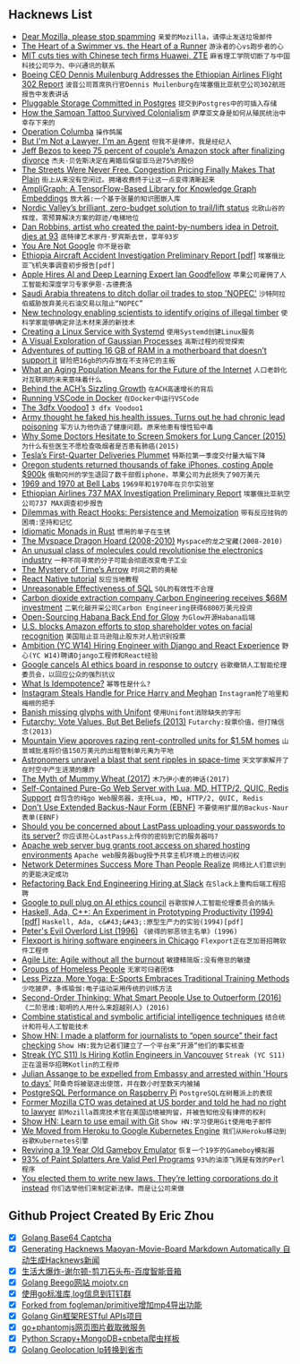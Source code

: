 ## Hacknews List


- [Dear Mozilla, please stop spamming](https://palant.de/2019/04/03/dear-mozilla-please-stop-spamming/)  `亲爱的Mozilla，请停止发送垃圾邮件`
- [The Heart of a Swimmer vs. the Heart of a Runner](https://www.nytimes.com/2019/04/03/well/move/heart-health-swimming-running-exercise.html)  `游泳者的心vs跑步者的心`
- [MIT cuts ties with Chinese tech firms Huawei, ZTE](https://www.reuters.com/article/us-usa-huawei-tech-zte/elite-u-s-school-mit-cuts-ties-with-chinese-tech-firms-huawei-zte-idUSKCN1RG0FS)  `麻省理工学院切断了与中国科技公司华为、中兴通讯的联系`
- [Boeing CEO Dennis Muilenburg Addresses the Ethiopian Airlines Flight 302 Report](https://boeing.mediaroom.com/2019-04-04-Boeing-CEO-Dennis-Muilenburg-Addresses-the-Ethiopian-Airlines-Flight-302-Preliminary-Report)  `波音公司首席执行官Dennis Muilenburg在埃塞俄比亚航空公司302航班报告中发表讲话`
- [Pluggable Storage Committed in Postgres](https://www.postgresql.org/docs/devel/tableam.html)  `提交到Postgres中的可插入存储`
- [How the Samoan Tattoo Survived Colonialism](https://www.sapiens.org/body/samoan-tattoo/)  `萨摩亚文身是如何从殖民统治中幸存下来的`
- [Operation Columba](https://www.lrb.co.uk/v41/n07/jon-day/operation-columba)  `操作鸽属`
- [But I&#39;m Not a Lawyer, I&#39;m an Agent](https://davidsimon.com/but-im-not-a-lawyer-im-an-agent/)  `但我不是律师，我是经纪人`
- [Jeff Bezos to keep 75 percent of couple’s Amazon stock after finalizing divorce](https://www.cnbc.com/2019/04/04/mackenzie-bezos-to-keep-25-percent-of-couples-amazon-stock-after-finalizing-divorce.html)  `杰夫·贝佐斯决定在离婚后保留亚马逊75%的股份`
- [The Streets Were Never Free. Congestion Pricing Finally Makes That Plain](https://www.nytimes.com/2019/04/04/upshot/the-streets-were-never-free-congestion-pricing-finally-makes-that-plain.html)  `街上从来没有空闲过。拥堵收费终于让这一点变得清晰起来`
- [AmpliGraph: A TensorFlow-Based Library for Knowledge Graph Embeddings](http://ampligraph.org)  `放大器:一个基于张量的知识图嵌入库`
- [Nordic Valley’s brilliant, zero-budget solution to trail/lift status](http://www.slopefillers.com/nordic-valleys-traillift-status/)  `北欧山谷的辉煌，零预算解决方案的踪迹/电梯地位`
- [Dan Robbins, artist who created the paint-by-numbers idea in Detroit, dies at 93](https://www.detroitnews.com/story/news/nation/2019/04/04/artist-created-paint-numbers-pictures-dies/39299597/)  `底特律艺术家丹·罗宾斯去世，享年93岁`
- [You Are Not Google](https://blog.bradfieldcs.com/you-are-not-google-84912cf44afb)  `你不是谷歌`
- [Ethiopia Aircraft Accident Investigation Preliminary Report [pdf]](http://www.ecaa.gov.et/documents/20435/0/Preliminary&#43;Report&#43;B737-800MAX&#43;%2C%28ET-AVJ%29.pdf)  `埃塞俄比亚飞机失事调查初步报告[pdf]`
- [Apple Hires AI and Deep Learning Expert Ian Goodfellow](https://www.cnbc.com/2019/04/04/apple-hires-ai-expert-ian-goodfellow-from-google.html)  `苹果公司雇佣了人工智能和深度学习专家伊恩·古德费洛`
- [Saudi Arabia threatens to ditch dollar oil trades to stop &#39;NOPEC&#39;](https://www.reuters.com/article/us-saudi-usa-oil-exclusive/exclusive-saudi-arabia-threatens-to-ditch-dollar-oil-trades-to-stop-nopec-sources-idUSKCN1RH008)  `沙特阿拉伯威胁放弃美元石油交易以阻止“NOPEC”`
- [New technology enabling scientists to identify origins of illegal timber](https://www.nature.com/articles/d41586-019-01035-7)  `使科学家能够确定非法木材来源的新技术`
- [Creating a Linux Service with Systemd](https://medium.com/@benmorel/creating-a-linux-service-with-systemd-611b5c8b91d6)  `使用Systemd创建Linux服务`
- [A Visual Exploration of Gaussian Processes](https://distill.pub/2019/visual-exploration-gaussian-processes/)  `高斯过程的视觉探索`
- [Adventures of putting 16 GB of RAM in a motherboard that doesn’t support it](https://www.downtowndougbrown.com/2019/04/adventures-of-putting-16-gb-of-ram-in-a-motherboard-that-doesnt-support-it/)  `冒险把16gb的内存放在不支持它的主板`
- [What an Aging Population Means for the Future of the Internet](https://www.buzzfeednews.com/article/craigsilverman/old-and-online-fake-news-aging-population)  `人口老龄化对互联网的未来意味着什么`
- [Behind the ACH’s Sizzling Growth](http://www.digitaltransactions.net/magazine_articles/behind-the-achs-sizzling-growth/)  `在ACH高速增长的背后`
- [Running VSCode in Docker](https://binal.pub/2019/04/running-vscode-in-docker/)  `在Docker中运行VSCode`
- [The 3dfx Voodoo1](http://fabiensanglard.net/3dfx_sst1/index.html)  `3 dfx Voodoo1`
- [Army thought he faked his health issues. Turns out he had chronic lead poisoning](https://www.nytimes.com/2019/04/03/magazine/lead-poisoning-military-soldiers.html)  `军方认为他伪造了健康问题。原来他患有慢性铅中毒`
- [Why Some Doctors Hesitate to Screen Smokers for Lung Cancer (2015)](https://www.npr.org/sections/health-shots/2015/04/13/398101515/why-some-doctors-are-hesitant-to-screen-smokers-for-lung-cancer?t=1554391785239)  `为什么有些医生不愿检查吸烟者是否患有肺癌(2015)`
- [Tesla’s First-Quarter Deliveries Plummet](https://www.wsj.com/articles/teslas-first-quarter-deliveries-plummet-11554337912)  `特斯拉第一季度交付量大幅下降`
- [Oregon students returned thousands of fake iPhones, costing Apple $900k](https://www.businesstelegraph.co.uk/2-oregon-students-returned-thousands-of-fake-iphones-costing-apple-900000-feds-say-the-olympian/)  `俄勒冈州的学生退回了数千部假iphone，苹果公司为此损失了90万美元`
- [1969 and 1970 at Bell Labs](http://www.larryluckham.com/1969%20&amp;%2070%20-%20Bell%20Labs/album/index.html)  `1969年和1970年在贝尔实验室`
- [Ethiopian Airlines 737 MAX Investigation Preliminary Report](http://www.ecaa.gov.et/documents/20435/0/Preliminary&#43;Report&#43;B737-800MAX&#43;%2C%28ET-AVJ%29.pdf/4c65422d-5e4f-4689-9c58-d7af1ee17f3e)  `埃塞俄比亚航空公司737 MAX调查初步报告`
- [Dilemmas with React Hooks: Persistence and Memoization](https://yearn2learn.netlify.com/dilemmas-with-react-hooks-2)  `带有反应挂钩的困境:坚持和记忆`
- [Idiomatic Monads in Rust](https://varkor.github.io/blog/2019/03/28/idiomatic-monads-in-rust.html)  `惯用的单子在生锈`
- [The Myspace Dragon Hoard (2008-2010)](https://archive.org/details/myspace_dragon_hoard_2010)  `Myspace的龙之宝藏(2008-2010)`
- [An unusual class of molecules could revolutionise the electronics industry](https://www.rsc.org/news-events/journals-highlights/2019/apr/molecular-electronics/)  `一种不同寻常的分子可能会彻底改变电子工业`
- [The Mystery of Time’s Arrow](http://nautil.us/issue/71/flow/the-mystery-of-times-arrow-rp)  `时间之箭的奥秘`
- [React Native tutorial](https://chrysntm.com/single-screen-cross-platform-mobile-app-in-45-minutes/)  `反应当地教程`
- [Unreasonable Effectiveness of SQL](https://blog.couchbase.com/unreasonable-effectiveness-of-sql/)  `SQL的有效性不合理`
- [Carbon dioxide extraction company Carbon Engineering receives $68M investment](https://www.bbc.com/news/science-environment-47638586)  `二氧化碳开采公司Carbon Engineering获得6800万美元投资`
- [Open-Sourcing Habana Back End for Glow](https://code.fb.com/open-source/glow-habana/)  `为Glow开源Habana后端`
- [U.S. blocks Amazon efforts to stop shareholder votes on facial recognition](https://www.reuters.com/article/us-amazon-com-facial-recognition/u-s-blocks-amazon-efforts-to-stop-shareholder-votes-on-facial-recognition-idUSKCN1RG32N)  `美国阻止亚马逊阻止股东对人脸识别投票`
- [Ambition (YC W14) Hiring Engineer with Django and React Experience](https://ambition.com/career/opportunity/full-stack-engineer/)  `野心(YC W14)聘请Django工程师和React经验`
- [Google cancels AI ethics board in response to outcry](https://www.vox.com/future-perfect/2019/4/4/18295933/google-cancels-ai-ethics-board)  `谷歌撤销人工智能伦理委员会，以回应公众的强烈抗议`
- [What Is Idempotence?](https://lispcast.com/what-is-idempotence/)  `幂等性是什么?`
- [Instagram Steals Handle for Price Harry and Meghan](https://www.bbc.com/news/newsbeat-47813521)  `Instagram抢了哈里和梅根的把手`
- [Banish missing glyphs with Unifont](https://shkspr.mobi/blog/2019/04/banish-the-%ef%bf%bd-with-unifont/)  `使用Unifont消除缺失的字形`
- [Futarchy: Vote Values, But Bet Beliefs (2013)](http://mason.gmu.edu/~rhanson/futarchy.html)  `Futarchy:投票价值，但打赌信念(2013)`
- [Mountain View approves razing rent-controlled units for $1.5M homes](https://www.mercurynews.com/2019/04/03/mountain-view-approves-razing-rent-controlled-units-for-homes-worth-1-5-million/)  `山景城批准将价值150万美元的出租管制单元夷为平地`
- [Astronomers unravel a blast that sent ripples in space-time](https://www.delta.tudelft.nl/article/astronomers-unravel-blast-sent-ripples-space-time)  `天文学家解开了在时空中产生涟漪的爆炸`
- [The Myth of Mummy Wheat (2017)](https://olh.openlibhums.org/articles/10.16995/olh.83/)  `木乃伊小麦的神话(2017)`
- [Self-Contained Pure-Go Web Server with Lua, MD, HTTP/2, QUIC, Redis Support](https://github.com/xyproto/algernon)  `自包含的纯go Web服务器，支持Lua, MD, HTTP/2, QUIC, Redis`
- [Don’t Use Extended Backus-Naur Form (EBNF)](https://dwheeler.com/essays/dont-use-iso-14977-ebnf.html)  `不要使用扩展的Backus-Naur表单(EBNF)`
- [Should you be concerned about LastPass uploading your passwords to its server?](https://palant.de/2019/03/18/should-you-be-concerned-about-lastpass-uploading-your-passwords-to-its-server/)  `你应该担心LastPass上传你的密码到它的服务器吗?`
- [Apache web server bug grants root access on shared hosting environments](https://www.zdnet.com/article/apache-web-server-bug-grants-root-access-on-shared-hosting-environments/)  `Apache web服务器bug授予共享主机环境上的根访问权`
- [Network Determines Success More Than People Realize](https://medium.com/swlh/your-network-determines-success-more-than-you-realize-41a3e889ecea)  `网络比人们意识到的更能决定成功`
- [Refactoring Back End Engineering Hiring at Slack](https://slack.engineering/refactoring-backend-engineering-hiring-at-slack-b53b1e0e7a3c)  `在Slack上重构后端工程招聘`
- [Google to pull plug on AI ethics council](https://www.reuters.com/article/us-alphabet-google-ai/google-to-pull-plug-on-ai-ethics-council-idUSKCN1RH00S)  `谷歌拔掉人工智能伦理委员会的插头`
- [Haskell, Ada, C&#43;&#43;: An Experiment in Prototyping Productivity (1994) [pdf]](http://haskell.cs.yale.edu/wp-content/uploads/2011/03/HaskellVsAda-NSWC.pdf)  `Haskell, Ada, c&#43;&#43;:原型生产力的实验(1994)[pdf]`
- [Peter&#39;s Evil Overlord List (1996)](http://www.eviloverlord.com/lists/overlord.html)  `《彼得的邪恶领主名单》(1996)`
- [Flexport is hiring software engineers in Chicago](https://www.flexport.com/careers/department/engineering)  `Flexport正在芝加哥招聘软件工程师`
- [Agile Lite: Agile without all the burnout](https://github.com/davebs/AgileLite)  `敏捷精简版:没有倦怠的敏捷`
- [Groups of Homeless People](https://acesounderglass.com/2019/04/03/5-groups-of-homeless-people/)  `无家可归者团体`
- [Less Pizza, More Yoga: E-Sports Embraces Traditional Training Methods](https://www.nytimes.com/2019/04/02/sports/esports-league-of-legends.html)  `少吃披萨，多练瑜伽:电子运动采用传统的训练方法`
- [Second-Order Thinking: What Smart People Use to Outperform (2016)](https://fs.blog/2016/04/second-order-thinking/)  `《二阶思维:聪明的人用什么来超越别人》(2016)`
- [Combine statistical and symbolic artificial intelligence techniques](http://news.mit.edu/2019/teaching-machines-to-reason-about-what-they-see-0402)  `结合统计和符号人工智能技术`
- [Show HN: I made a platform for journalists to “open source” their fact checking](https://sourcedfact.com)  `Show HN:我为记者们建立了一个平台来“开源”他们的事实核查`
- [Streak (YC S11) Is Hiring Kotlin Engineers in Vancouver](https://www.streak.com/careers/android-lead-vancouver)  `Streak (YC S11)正在温哥华招聘Kotlin的工程师`
- [Julian Assange to be expelled from Embassy and arrested within &#39;Hours to days&#39;](https://www.bloomberg.com/news/articles/2019-04-05/ecuador-to-expel-assange-within-hours-to-days-wikileaks-says)  `阿桑奇将被驱逐出使馆，并在数小时至数天内被捕`
- [PostgreSQL Performance on Raspberry Pi](https://blog.rustprooflabs.com/2019/04/postgrseql-pgbench-raspberry-pi)  `PostgreSQL在树莓派上的表现`
- [Former Mozilla CTO was detained at US border and told he had no right to lawyer](https://boingboing.net/2019/04/03/former-mozilla-cto-was-detaine.html)  `前Mozilla首席技术官在美国边境被拘留，并被告知他没有律师的权利`
- [Show HN: Learn to use email with Git](https://git-send-email.io)  `Show HN:学习使用Git使用电子邮件`
- [We Moved from Heroku to Google Kubernetes Engine](https://www.rainforestqa.com/blog/2019-04-02-why-we-moved-from-heroku-to-google-kubernetes-engine/)  `我们从Heroku移动到谷歌Kubernetes引擎`
- [Reviving a 19 Year Old Gameboy Emulator](https://nickfa.ro/index.php?title=Reviving_a_19_Year_Old_Gameboy_Emulator)  `恢复一个19岁的Gameboy模拟器`
- [93% of Paint Splatters Are Valid Perl Programs](http://colinm.org/sigbovik/)  `93%的油漆飞溅是有效的Perl程序`
- [You elected them to write new laws. They’re letting corporations do it instead](https://publicintegrity.org/state-politics/copy-paste-legislate/you-elected-them-to-write-new-laws-theyre-letting-corporations-do-it-instead/)  `你们选举他们来制定新法律。而是让公司来做`

## Github Project Created By Eric Zhou

- [x] [Golang Base64 Captcha](https://github.com/mojocn/base64Captcha)
- [x] [Generating Hacknews Maoyan-Movie-Board Markdown Automatically 自动生成Hacknews新闻](https://github.com/dejavuzhou/md-genie)
- [x] [生活大爆炸-谢尔顿-剪刀石头布-百度智能音箱](https://github.com/mojocn/dueros-bang-game)
- [x] [Golang Beego网站 mojotv.cn](https://github.com/mojocn/www.mojotv.cn)
- [x] [使用go标准库,log信息到钉钉群](https://github.com/mojocn/dooger)
- [x] [Forked from fogleman/primitive增加mp4导出功能](https://github.com/mojocn/primitive)
- [x] [Golang Gin框架RESTful APIs项目](https://github.com/JJJJJJJerk/ezier-golang-web-api-framework)
- [x] [go+phantomjs网页图片截取微服务](https://github.com/mojocn/screen_shot)
- [x] [Python Scrapy+MongoDB+cnbeta爬虫样板](https://github.com/mojocn/scrapy_mongodb_boilerplate_cnbeta)
- [x] [Golang Geolocation Ip转换到省市](https://github.com/mojocn/ip2location)